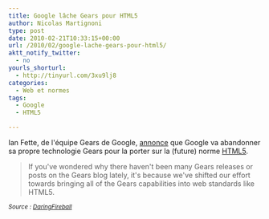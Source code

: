```yaml
---
title: Google lâche Gears pour HTML5
author: Nicolas Martignoni
type: post
date: 2010-02-21T10:33:15+00:00
url: /2010/02/google-lache-gears-pour-html5/
aktt_notify_twitter:
  - no
yourls_shorturl:
  - http://tinyurl.com/3xu9lj8
categories:
  - Web et normes
tags:
  - Google
  - HTML5

---
```

Ian Fette, de l'équipe Gears de Google, [annonce][1] que Google va abandonner sa propre technologie Gears pour la porter sur la (future) norme [HTML5][2].

> If you've wondered why there haven't been many Gears releases or posts on the Gears blog lately, it's because we've shifted our effort towards bringing all of the Gears capabilities into web standards like HTML5.

_<small>Source : <a href="http://daringfireball.net/">DaringFireball</a></small>_

 [1]: http://gearsblog.blogspot.com/2010/02/hello-html5.html
 [2]: http://www.w3.org/TR/html5/